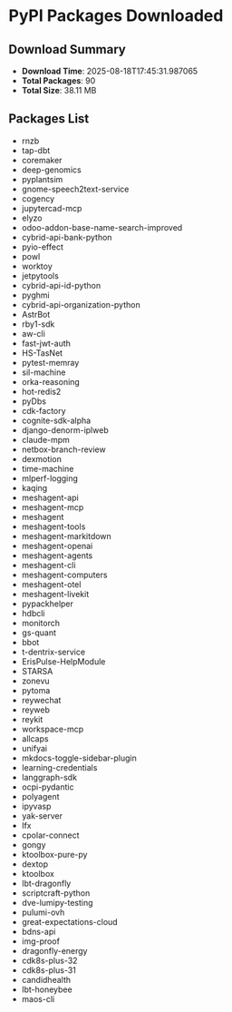 # PyPI Packages Downloaded

## Download Summary
- **Download Time**: 2025-08-18T17:45:31.987065
- **Total Packages**: 90
- **Total Size**: 38.11 MB

## Packages List
- rnzb
- tap-dbt
- coremaker
- deep-genomics
- pyplantsim
- gnome-speech2text-service
- cogency
- jupytercad-mcp
- elyzo
- odoo-addon-base-name-search-improved
- cybrid-api-bank-python
- pyio-effect
- powl
- worktoy
- jetpytools
- cybrid-api-id-python
- pyghmi
- cybrid-api-organization-python
- AstrBot
- rby1-sdk
- aw-cli
- fast-jwt-auth
- HS-TasNet
- pytest-memray
- sil-machine
- orka-reasoning
- hot-redis2
- pyDbs
- cdk-factory
- cognite-sdk-alpha
- django-denorm-iplweb
- claude-mpm
- netbox-branch-review
- dexmotion
- time-machine
- mlperf-logging
- kaqing
- meshagent-api
- meshagent-mcp
- meshagent
- meshagent-tools
- meshagent-markitdown
- meshagent-openai
- meshagent-agents
- meshagent-cli
- meshagent-computers
- meshagent-otel
- meshagent-livekit
- pypackhelper
- hdbcli
- monitorch
- gs-quant
- bbot
- t-dentrix-service
- ErisPulse-HelpModule
- STARSA
- zonevu
- pytoma
- reywechat
- reyweb
- reykit
- workspace-mcp
- allcaps
- unifyai
- mkdocs-toggle-sidebar-plugin
- learning-credentials
- langgraph-sdk
- ocpi-pydantic
- polyagent
- ipyvasp
- yak-server
- lfx
- cpolar-connect
- gongy
- ktoolbox-pure-py
- dextop
- ktoolbox
- lbt-dragonfly
- scriptcraft-python
- dve-lumipy-testing
- pulumi-ovh
- great-expectations-cloud
- bdns-api
- img-proof
- dragonfly-energy
- cdk8s-plus-32
- cdk8s-plus-31
- candidhealth
- lbt-honeybee
- maos-cli
